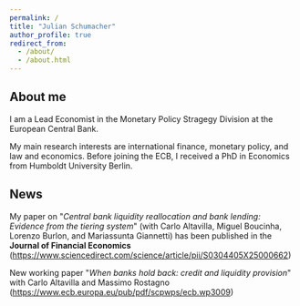 ```yaml
---
permalink: /
title: "Julian Schumacher"
author_profile: true
redirect_from: 
  - /about/
  - /about.html
---
```


About me
------
I am a Lead Economist in the Monetary Policy Stragegy Division at the European Central Bank.

My main research interests are international finance, monetary policy, and law and economics. Before joining the ECB, I received a PhD in Economics from Humboldt University Berlin.

News
------
My paper on "_Central bank liquidity reallocation and bank lending: Evidence from the tiering system_" (with Carlo Altavilla, Miguel Boucinha, Lorenzo Burlon, and Mariassunta Giannetti) has been published in the **Journal of Financial Economics** (https://www.sciencedirect.com/science/article/pii/S0304405X25000662)

New working paper "_When banks hold back: credit and liquidity provision_" with Carlo Altavilla and Massimo Rostagno (https://www.ecb.europa.eu/pub/pdf/scpwps/ecb.wp3009)
